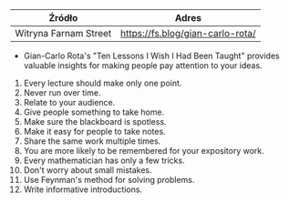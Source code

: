 
| Źródło | Adres |
| --- | --- |
| Witryna Farnam Street | https://fs.blog/gian-carlo-rota/ |


- Gian-Carlo Rota's "Ten Lessons I Wish I Had Been Taught" provides valuable insights for making people pay attention to your ideas.


1. Every lecture should make only one point.
2. Never run over time.
3. Relate to your audience.
4. Give people something to take home.
5. Make sure the blackboard is spotless.
6. Make it easy for people to take notes.
7. Share the same work multiple times.
8. You are more likely to be remembered for your expository work.
9. Every mathematician has only a few tricks.
10. Don't worry about small mistakes.
11. Use Feynman's method for solving problems.
12. Write informative introductions.

